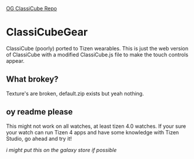 [OG ClassiCube Repo]([https://pages.github.com/](https://github.com/ClassiCube/ClassiCube))
# ClassiCubeGear
ClassiCube (poorly) ported to Tizen wearables.
This is just the web version of ClassiCube with a modified ClassiCube.js file to make the touch controls appear.

## What brokey?
Texture's are broken, default.zip exists but yeah nothing.

## oy readme please
This might not work on all watches, at least tizen 4.0 watches.
If your sure your watch can run Tizen 4 apps and have some knowledge with Tizen Studio, go ahead and try it!

_i might put this on the galaxy store if possible_
